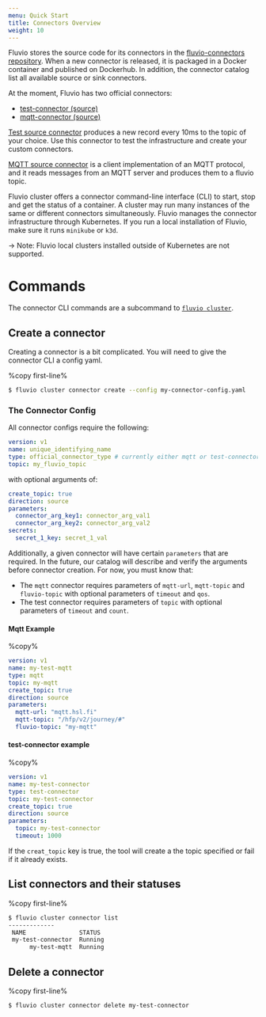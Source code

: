 ```yaml
---
menu: Quick Start
title: Connectors Overview
weight: 10
---
```


Fluvio stores the source code for its connectors in the [fluvio-connectors
repository].  When a new connector is released, it is packaged in a Docker container and published on Dockerhub. In addition, the connector catalog list all available source or sink connectors. 

At the moment, Fluvio has two official connectors:
* [test-connector (source)]
* [mqtt-connector (source)]

[Test source connector] produces a new record every 10ms to the topic of your choice. Use this connector to test the infrastructure and create your custom connectors.

[MQTT source connector] is a client implementation of an MQTT protocol, and it reads messages from an MQTT server and produces them to a fluvio topic.

Fluvio cluster offers a connector command-line interface (CLI) to start, stop and get the status of a container. A cluster may run many instances of the same or different connectors simultaneously.  Fluvio manages the connector infrastructure through Kubernetes. If you run a local installation of Fluvio, make sure it runs `minikube` or `k3d`.

-> Note: Fluvio local clusters installed outside of Kubernetes are not supported.

[fluvio-connectors repository]: https://github.com/infinyon/fluvio-connectors
[test-connector (source)]: https://github.com/infinyon/fluvio-connectors/tree/main/test-connector
[mqtt-connector (source)]: https://github.com/infinyon/fluvio-connectors/tree/main/mqtt
[Test source connector]:  https://github.com/infinyon/fluvio-connectors/tree/main/test-connector
[MQTT source connector]: https://github.com/infinyon/fluvio-connectors/tree/main/mqtt

# Commands

The connector CLI commands are a subcommand to [`fluvio cluster`](/cli/commands/cluster/).

## Create a connector
Creating a connector is a bit complicated. You will need to give the connector
CLI a config yaml.

%copy first-line%
```bash
$ fluvio cluster connector create --config my-connector-config.yaml
```

### The Connector Config
All connector configs require the following:
```yaml
version: v1
name: unique_identifying_name
type: official_connector_type # currently either mqtt or test-connector
topic: my_fluvio_topic
```
with optional arguments of:
```yaml
create_topic: true
direction: source
parameters:
  connector_arg_key1: connector_arg_val1
  connector_arg_key2: connector_arg_val2
secrets:
  secret_1_key: secret_1_val
```

Additionally, a given connector will have certain `parameters` that are
required. In the future, our catalog will describe and verify the arguments
before connector creation. For now, you must know that:
* The `mqtt` connector requires parameters of `mqtt-url`, `mqtt-topic` and
`fluvio-topic` with optional parameters of `timeout` and `qos`.
* The test connector requires parameters of `topic` with optional parameters of
`timeout` and `count`.

#### Mqtt Example
%copy%
```yaml
version: v1
name: my-test-mqtt
type: mqtt
topic: my-mqtt
create_topic: true
direction: source
parameters:
  mqtt-url: "mqtt.hsl.fi"
  mqtt-topic: "/hfp/v2/journey/#"
  fluvio-topic: "my-mqtt"
```


#### test-connector example
%copy%
```yaml
version: v1
name: my-test-connector
type: test-connector
topic: my-test-connector
create_topic: true
direction: source
parameters:
  topic: my-test-connector
  timeout: 1000
```

If the `creat_topic` key is true, the tool will create a the topic specified or
fail if it already exists.

## List connectors and their statuses
%copy first-line%
```bash
$ fluvio cluster connector list
-------------
 NAME               STATUS
 my-test-connector  Running
      my-test-mqtt  Running
```
## Delete a connector
%copy first-line%
```bash
$ fluvio cluster connector delete my-test-connector
```
